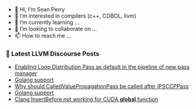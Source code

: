 - 👋 Hi, I’m Sean Perry
- 👀 I’m interested in compilers (c++, COBOL, llvm)
- 🌱 I’m currently learning ...
- 💞️ I’m looking to collaborate on ...
- 📫 How to reach me ...

<!---
s66perry/s66perry is a ✨ special ✨ repository because its `README.md` (this file) appears on your GitHub profile.
You can click the Preview link to take a look at your changes.
--->
### 📕 Latest LLVM Discourse Posts

<!-- DISCOURSE-LLVM:START -->
- [Enabling Loop Distribution Pass as default in the pipeline of new pass manager](https://discourse.llvm.org/t/enabling-loop-distribution-pass-as-default-in-the-pipeline-of-new-pass-manager/58477#post_20)
- [Golang support](https://discourse.llvm.org/t/golang-support/72384#post_9)
- [Why should CalledValuePropagationPass be called after IPSCCPPass](https://discourse.llvm.org/t/why-should-calledvaluepropagationpass-be-called-after-ipsccppass/72444#post_2)
- [Golang support](https://discourse.llvm.org/t/golang-support/72384#post_8)
- [Clang InsertBefore not working for CUDA __global__ function](https://discourse.llvm.org/t/clang-insertbefore-not-working-for-cuda-global-function/72664#post_1)
<!-- DISCOURSE-LLVM:END -->
